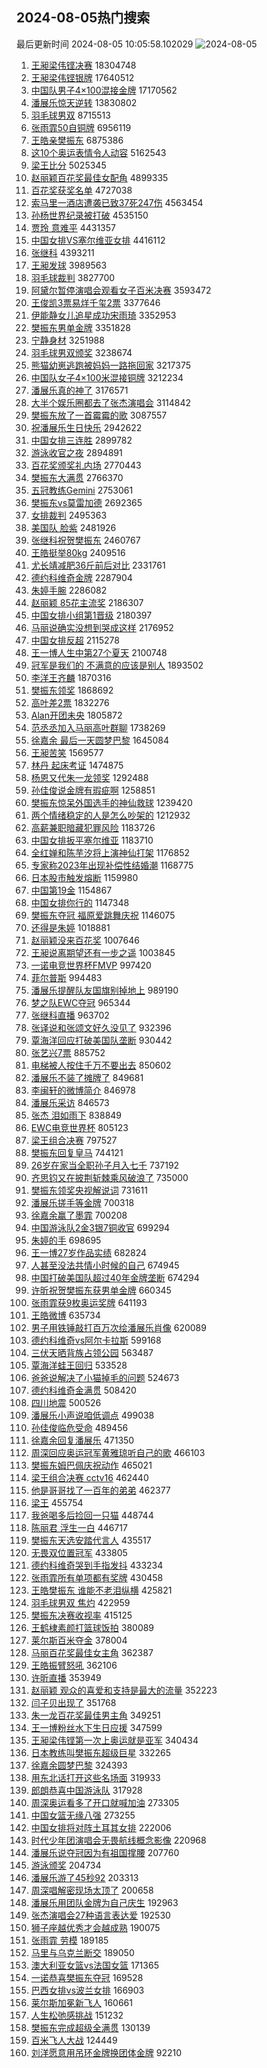 ## 2024-08-05热门搜索 
最后更新时间 2024-08-05 10:05:58.102029 
![2024-08-05](https://imgs-storage.s3.us-east-005.backblazeb2.com/20240805/2024-08-05.png?versionId=4_z8fbbed132d73df8689c40f13_f102bbe5cb692a36d_d20240805_m020557_c005_v0501008_t0037_u01722823557926) 
1. [王昶梁伟铿决赛](https://s.weibo.com/weibo?q=%E7%8E%8B%E6%98%B6%E6%A2%81%E4%BC%9F%E9%93%BF%E5%86%B3%E8%B5%9B&t=31&band_rank=1&Refer=top) 18304748
1. [王昶梁伟铿银牌](https://s.weibo.com/weibo?q=%23%E7%8E%8B%E6%98%B6%E6%A2%81%E4%BC%9F%E9%93%BF%E9%93%B6%E7%89%8C%23&t=31&band_rank=2&Refer=top) 17640512
1. [中国队男子4×100混接金牌](https://s.weibo.com/weibo?q=%23%E4%B8%AD%E5%9B%BD%E9%98%9F%E7%94%B7%E5%AD%904%C3%97100%E6%B7%B7%E6%8E%A5%E9%87%91%E7%89%8C%23&t=31&band_rank=4&Refer=top) 17170562
1. [潘展乐惊天逆转](https://s.weibo.com/weibo?q=%23%E6%BD%98%E5%B1%95%E4%B9%90%E6%83%8A%E5%A4%A9%E9%80%86%E8%BD%AC%23&t=31&band_rank=11&Refer=top) 13830802
1. [羽毛球男双](https://s.weibo.com/weibo?q=%E7%BE%BD%E6%AF%9B%E7%90%83%E7%94%B7%E5%8F%8C&t=31&band_rank=4&Refer=top) 8715513
1. [张雨霏50自铜牌](https://s.weibo.com/weibo?q=%23%E5%BC%A0%E9%9B%A8%E9%9C%8F50%E8%87%AA%E9%93%9C%E7%89%8C%23&t=31&band_rank=10&Refer=top) 6956119
1. [王皓亲樊振东](https://s.weibo.com/weibo?q=%23%E7%8E%8B%E7%9A%93%E4%BA%B2%E6%A8%8A%E6%8C%AF%E4%B8%9C%23&t=31&band_rank=5&Refer=top) 6875386
1. [这10个奥运表情令人动容](https://s.weibo.com/weibo?q=%23%E8%BF%9910%E4%B8%AA%E5%A5%A5%E8%BF%90%E8%A1%A8%E6%83%85%E4%BB%A4%E4%BA%BA%E5%8A%A8%E5%AE%B9%23&t=31&band_rank=3&Refer=top) 5162543
1. [梁王比分](https://s.weibo.com/weibo?q=%E6%A2%81%E7%8E%8B%E6%AF%94%E5%88%86&t=31&band_rank=6&Refer=top) 5025345
1. [赵丽颖百花奖最佳女配角](https://s.weibo.com/weibo?q=%23%E8%B5%B5%E4%B8%BD%E9%A2%96%E7%99%BE%E8%8A%B1%E5%A5%96%E6%9C%80%E4%BD%B3%E5%A5%B3%E9%85%8D%E8%A7%92%23&t=31&band_rank=7&Refer=top) 4899335
1. [百花奖获奖名单](https://s.weibo.com/weibo?q=%23%E7%99%BE%E8%8A%B1%E5%A5%96%E8%8E%B7%E5%A5%96%E5%90%8D%E5%8D%95%23&t=31&band_rank=8&Refer=top) 4727038
1. [索马里一酒店遭袭已致37死247伤](https://s.weibo.com/weibo?q=%23%E7%B4%A2%E9%A9%AC%E9%87%8C%E4%B8%80%E9%85%92%E5%BA%97%E9%81%AD%E8%A2%AD%E5%B7%B2%E8%87%B437%E6%AD%BB247%E4%BC%A4%23&t=31&band_rank=9&Refer=top) 4563454
1. [孙杨世界纪录被打破](https://s.weibo.com/weibo?q=%23%E5%AD%99%E6%9D%A8%E4%B8%96%E7%95%8C%E7%BA%AA%E5%BD%95%E8%A2%AB%E6%89%93%E7%A0%B4%23&t=31&band_rank=26&Refer=top) 4535150
1. [贾玲 意难平](https://s.weibo.com/weibo?q=%E8%B4%BE%E7%8E%B2%20%E6%84%8F%E9%9A%BE%E5%B9%B3&t=31&band_rank=10&Refer=top) 4431357
1. [中国女排VS塞尔维亚女排](https://s.weibo.com/weibo?q=%23%E4%B8%AD%E5%9B%BD%E5%A5%B3%E6%8E%92VS%E5%A1%9E%E5%B0%94%E7%BB%B4%E4%BA%9A%E5%A5%B3%E6%8E%92%23&t=31&band_rank=26&Refer=top) 4416112
1. [张继科](https://s.weibo.com/weibo?q=%E5%BC%A0%E7%BB%A7%E7%A7%91&t=31&band_rank=11&Refer=top) 4393211
1. [王昶发球](https://s.weibo.com/weibo?q=%23%E7%8E%8B%E6%98%B6%E5%8F%91%E7%90%83%23&t=31&band_rank=12&Refer=top) 3989563
1. [羽毛球裁判](https://s.weibo.com/weibo?q=%E7%BE%BD%E6%AF%9B%E7%90%83%E8%A3%81%E5%88%A4&t=31&band_rank=17&Refer=top) 3827700
1. [阿黛尔暂停演唱会观看女子百米决赛](https://s.weibo.com/weibo?q=%23%E9%98%BF%E9%BB%9B%E5%B0%94%E6%9A%82%E5%81%9C%E6%BC%94%E5%94%B1%E4%BC%9A%E8%A7%82%E7%9C%8B%E5%A5%B3%E5%AD%90%E7%99%BE%E7%B1%B3%E5%86%B3%E8%B5%9B%23&t=31&band_rank=13&Refer=top) 3593472
1. [王俊凯3票易烊千玺2票](https://s.weibo.com/weibo?q=%23%E7%8E%8B%E4%BF%8A%E5%87%AF3%E7%A5%A8%E6%98%93%E7%83%8A%E5%8D%83%E7%8E%BA2%E7%A5%A8%23&t=31&band_rank=14&Refer=top) 3377646
1. [伊能静女儿追星成功宋雨琦](https://s.weibo.com/weibo?q=%23%E4%BC%8A%E8%83%BD%E9%9D%99%E5%A5%B3%E5%84%BF%E8%BF%BD%E6%98%9F%E6%88%90%E5%8A%9F%E5%AE%8B%E9%9B%A8%E7%90%A6%23&t=31&band_rank=15&Refer=top) 3352953
1. [樊振东男单金牌](https://s.weibo.com/weibo?q=%23%E6%A8%8A%E6%8C%AF%E4%B8%9C%E7%94%B7%E5%8D%95%E9%87%91%E7%89%8C%23&t=31&band_rank=16&Refer=top) 3351828
1. [宁静身材](https://s.weibo.com/weibo?q=%E5%AE%81%E9%9D%99%E8%BA%AB%E6%9D%90&t=31&band_rank=28&Refer=top) 3251988
1. [羽毛球男双颁奖](https://s.weibo.com/weibo?q=%E7%BE%BD%E6%AF%9B%E7%90%83%E7%94%B7%E5%8F%8C%E9%A2%81%E5%A5%96&t=31&band_rank=32&Refer=top) 3238674
1. [熊猫幼崽逃跑被妈妈一路拖回家](https://s.weibo.com/weibo?q=%23%E7%86%8A%E7%8C%AB%E5%B9%BC%E5%B4%BD%E9%80%83%E8%B7%91%E8%A2%AB%E5%A6%88%E5%A6%88%E4%B8%80%E8%B7%AF%E6%8B%96%E5%9B%9E%E5%AE%B6%23&t=31&band_rank=35&Refer=top) 3217375
1. [中国队女子4×100米混接铜牌](https://s.weibo.com/weibo?q=%23%E4%B8%AD%E5%9B%BD%E9%98%9F%E5%A5%B3%E5%AD%904%C3%97100%E7%B1%B3%E6%B7%B7%E6%8E%A5%E9%93%9C%E7%89%8C%23&t=31&band_rank=9&Refer=top) 3212234
1. [潘展乐真的神了](https://s.weibo.com/weibo?q=%E6%BD%98%E5%B1%95%E4%B9%90%E7%9C%9F%E7%9A%84%E7%A5%9E%E4%BA%86&t=31&band_rank=10&Refer=top) 3176571
1. [大半个娱乐圈都去了张杰演唱会](https://s.weibo.com/weibo?q=%23%E5%A4%A7%E5%8D%8A%E4%B8%AA%E5%A8%B1%E4%B9%90%E5%9C%88%E9%83%BD%E5%8E%BB%E4%BA%86%E5%BC%A0%E6%9D%B0%E6%BC%94%E5%94%B1%E4%BC%9A%23&t=31&band_rank=19&Refer=top) 3114842
1. [樊振东放了一首霉霉的歌](https://s.weibo.com/weibo?q=%23%E6%A8%8A%E6%8C%AF%E4%B8%9C%E6%94%BE%E4%BA%86%E4%B8%80%E9%A6%96%E9%9C%89%E9%9C%89%E7%9A%84%E6%AD%8C%23&t=31&band_rank=18&Refer=top) 3087557
1. [祝潘展乐生日快乐](https://s.weibo.com/weibo?q=%23%E7%A5%9D%E6%BD%98%E5%B1%95%E4%B9%90%E7%94%9F%E6%97%A5%E5%BF%AB%E4%B9%90%23&t=31&band_rank=25&Refer=top) 2942622
1. [中国女排三连胜](https://s.weibo.com/weibo?q=%E4%B8%AD%E5%9B%BD%E5%A5%B3%E6%8E%92%E4%B8%89%E8%BF%9E%E8%83%9C&t=31&band_rank=24&Refer=top) 2899782
1. [游泳收官之夜](https://s.weibo.com/weibo?q=%E6%B8%B8%E6%B3%B3%E6%94%B6%E5%AE%98%E4%B9%8B%E5%A4%9C&t=31&band_rank=41&Refer=top) 2894891
1. [百花奖颁奖礼内场](https://s.weibo.com/weibo?q=%23%E7%99%BE%E8%8A%B1%E5%A5%96%E9%A2%81%E5%A5%96%E7%A4%BC%E5%86%85%E5%9C%BA%23&t=31&band_rank=20&Refer=top) 2770443
1. [樊振东大满贯](https://s.weibo.com/weibo?q=%23%E6%A8%8A%E6%8C%AF%E4%B8%9C%E5%A4%A7%E6%BB%A1%E8%B4%AF%23&t=31&band_rank=21&Refer=top) 2766370
1. [五冠教练Gemini](https://s.weibo.com/weibo?q=%23%E4%BA%94%E5%86%A0%E6%95%99%E7%BB%83Gemini%23&t=31&band_rank=49&Refer=top) 2753061
1. [樊振东vs莫雷加德](https://s.weibo.com/weibo?q=%23%E6%A8%8A%E6%8C%AF%E4%B8%9Cvs%E8%8E%AB%E9%9B%B7%E5%8A%A0%E5%BE%B7%23&t=31&band_rank=22&Refer=top) 2692365
1. [女排裁判](https://s.weibo.com/weibo?q=%E5%A5%B3%E6%8E%92%E8%A3%81%E5%88%A4&t=31&band_rank=11&Refer=top) 2495363
1. [美国队 脸紫](https://s.weibo.com/weibo?q=%E7%BE%8E%E5%9B%BD%E9%98%9F%20%E8%84%B8%E7%B4%AB&t=31&band_rank=22&Refer=top) 2481926
1. [张继科祝贺樊振东](https://s.weibo.com/weibo?q=%E5%BC%A0%E7%BB%A7%E7%A7%91%E7%A5%9D%E8%B4%BA%E6%A8%8A%E6%8C%AF%E4%B8%9C&t=31&band_rank=4&Refer=top) 2460767
1. [王皓挺举80kg](https://s.weibo.com/weibo?q=%E7%8E%8B%E7%9A%93%E6%8C%BA%E4%B8%BE80kg&t=31&band_rank=22&Refer=top) 2409516
1. [尤长靖减肥36斤前后对比](https://s.weibo.com/weibo?q=%23%E5%B0%A4%E9%95%BF%E9%9D%96%E5%87%8F%E8%82%A536%E6%96%A4%E5%89%8D%E5%90%8E%E5%AF%B9%E6%AF%94%23&t=31&band_rank=7&Refer=top) 2331761
1. [德约科维奇金牌](https://s.weibo.com/weibo?q=%E5%BE%B7%E7%BA%A6%E7%A7%91%E7%BB%B4%E5%A5%87%E9%87%91%E7%89%8C&t=31&band_rank=23&Refer=top) 2287904
1. [朱婷手腕](https://s.weibo.com/weibo?q=%E6%9C%B1%E5%A9%B7%E6%89%8B%E8%85%95&t=31&band_rank=21&Refer=top) 2286082
1. [赵丽颖 85花主流奖](https://s.weibo.com/weibo?q=%E8%B5%B5%E4%B8%BD%E9%A2%96%2085%E8%8A%B1%E4%B8%BB%E6%B5%81%E5%A5%96&t=31&band_rank=34&Refer=top) 2186307
1. [中国女排小组第1晋级](https://s.weibo.com/weibo?q=%23%E4%B8%AD%E5%9B%BD%E5%A5%B3%E6%8E%92%E5%B0%8F%E7%BB%84%E7%AC%AC1%E6%99%8B%E7%BA%A7%23&t=31&band_rank=21&Refer=top) 2180397
1. [马丽说确实没想到哭成这样](https://s.weibo.com/weibo?q=%23%E9%A9%AC%E4%B8%BD%E8%AF%B4%E7%A1%AE%E5%AE%9E%E6%B2%A1%E6%83%B3%E5%88%B0%E5%93%AD%E6%88%90%E8%BF%99%E6%A0%B7%23&t=31&band_rank=14&Refer=top) 2176952
1. [中国女排反超](https://s.weibo.com/weibo?q=%23%E4%B8%AD%E5%9B%BD%E5%A5%B3%E6%8E%92%E5%8F%8D%E8%B6%85%23&t=31&band_rank=40&Refer=top) 2115278
1. [王一博人生中第27个夏天](https://s.weibo.com/weibo?q=%23%E7%8E%8B%E4%B8%80%E5%8D%9A%E4%BA%BA%E7%94%9F%E4%B8%AD%E7%AC%AC27%E4%B8%AA%E5%A4%8F%E5%A4%A9%23&t=31&band_rank=15&Refer=top) 2100748
1. [冠军是我们的 不满意的应该是别人](https://s.weibo.com/weibo?q=%E5%86%A0%E5%86%9B%E6%98%AF%E6%88%91%E4%BB%AC%E7%9A%84%20%E4%B8%8D%E6%BB%A1%E6%84%8F%E7%9A%84%E5%BA%94%E8%AF%A5%E6%98%AF%E5%88%AB%E4%BA%BA&t=31&band_rank=42&Refer=top) 1893502
1. [李洋王齐麟](https://s.weibo.com/weibo?q=%E6%9D%8E%E6%B4%8B%E7%8E%8B%E9%BD%90%E9%BA%9F&t=31&band_rank=24&Refer=top) 1870316
1. [樊振东领奖](https://s.weibo.com/weibo?q=%E6%A8%8A%E6%8C%AF%E4%B8%9C%E9%A2%86%E5%A5%96&t=31&band_rank=25&Refer=top) 1868692
1. [高叶差2票](https://s.weibo.com/weibo?q=%23%E9%AB%98%E5%8F%B6%E5%B7%AE2%E7%A5%A8%23&t=31&band_rank=30&Refer=top) 1832276
1. [Alan开团未央](https://s.weibo.com/weibo?q=%23Alan%E5%BC%80%E5%9B%A2%E6%9C%AA%E5%A4%AE%23&t=31&band_rank=35&Refer=top) 1805872
1. [范丞丞加入马丽高叶群聊](https://s.weibo.com/weibo?q=%23%E8%8C%83%E4%B8%9E%E4%B8%9E%E5%8A%A0%E5%85%A5%E9%A9%AC%E4%B8%BD%E9%AB%98%E5%8F%B6%E7%BE%A4%E8%81%8A%23&t=31&band_rank=28&Refer=top) 1738269
1. [徐嘉余 最后一天圆梦巴黎](https://s.weibo.com/weibo?q=%E5%BE%90%E5%98%89%E4%BD%99%20%E6%9C%80%E5%90%8E%E4%B8%80%E5%A4%A9%E5%9C%86%E6%A2%A6%E5%B7%B4%E9%BB%8E&t=31&band_rank=15&Refer=top) 1645084
1. [王昶苦笑](https://s.weibo.com/weibo?q=%23%E7%8E%8B%E6%98%B6%E8%8B%A6%E7%AC%91%23&t=31&band_rank=45&Refer=top) 1569577
1. [林丹 起床考证](https://s.weibo.com/weibo?q=%E6%9E%97%E4%B8%B9%20%E8%B5%B7%E5%BA%8A%E8%80%83%E8%AF%81&t=31&band_rank=33&Refer=top) 1474875
1. [杨恩又代朱一龙领奖](https://s.weibo.com/weibo?q=%23%E6%9D%A8%E6%81%A9%E5%8F%88%E4%BB%A3%E6%9C%B1%E4%B8%80%E9%BE%99%E9%A2%86%E5%A5%96%23&t=31&band_rank=33&Refer=top) 1292488
1. [孙佳俊说金牌有瑕疵啊](https://s.weibo.com/weibo?q=%23%E5%AD%99%E4%BD%B3%E4%BF%8A%E8%AF%B4%E9%87%91%E7%89%8C%E6%9C%89%E7%91%95%E7%96%B5%E5%95%8A%23&t=31&band_rank=44&Refer=top) 1258851
1. [樊振东惊呆外国选手的神仙救球](https://s.weibo.com/weibo?q=%23%E6%A8%8A%E6%8C%AF%E4%B8%9C%E6%83%8A%E5%91%86%E5%A4%96%E5%9B%BD%E9%80%89%E6%89%8B%E7%9A%84%E7%A5%9E%E4%BB%99%E6%95%91%E7%90%83%23&t=31&band_rank=27&Refer=top) 1239420
1. [两个情绪稳定的人是怎么吵架的](https://s.weibo.com/weibo?q=%23%E4%B8%A4%E4%B8%AA%E6%83%85%E7%BB%AA%E7%A8%B3%E5%AE%9A%E7%9A%84%E4%BA%BA%E6%98%AF%E6%80%8E%E4%B9%88%E5%90%B5%E6%9E%B6%E7%9A%84%23&t=31&band_rank=8&Refer=top) 1212932
1. [高薪兼职暗藏犯罪风险](https://s.weibo.com/weibo?q=%23%E9%AB%98%E8%96%AA%E5%85%BC%E8%81%8C%E6%9A%97%E8%97%8F%E7%8A%AF%E7%BD%AA%E9%A3%8E%E9%99%A9%23&t=31&band_rank=10&Refer=top) 1183726
1. [中国女排扳平塞尔维亚](https://s.weibo.com/weibo?q=%E4%B8%AD%E5%9B%BD%E5%A5%B3%E6%8E%92%E6%89%B3%E5%B9%B3%E5%A1%9E%E5%B0%94%E7%BB%B4%E4%BA%9A&t=31&band_rank=44&Refer=top) 1183710
1. [全红婵和陈芋汐将上演神仙打架](https://s.weibo.com/weibo?q=%23%E5%85%A8%E7%BA%A2%E5%A9%B5%E5%92%8C%E9%99%88%E8%8A%8B%E6%B1%90%E5%B0%86%E4%B8%8A%E6%BC%94%E7%A5%9E%E4%BB%99%E6%89%93%E6%9E%B6%23&t=31&band_rank=11&Refer=top) 1176852
1. [专家称2023年出现补偿性结婚潮](https://s.weibo.com/weibo?q=%23%E4%B8%93%E5%AE%B6%E7%A7%B02023%E5%B9%B4%E5%87%BA%E7%8E%B0%E8%A1%A5%E5%81%BF%E6%80%A7%E7%BB%93%E5%A9%9A%E6%BD%AE%23&t=31&band_rank=13&Refer=top) 1168775
1. [日本股市触发熔断](https://s.weibo.com/weibo?q=%23%E6%97%A5%E6%9C%AC%E8%82%A1%E5%B8%82%E8%A7%A6%E5%8F%91%E7%86%94%E6%96%AD%23&t=31&band_rank=14&Refer=top) 1159980
1. [中国第19金](https://s.weibo.com/weibo?q=%23%E4%B8%AD%E5%9B%BD%E7%AC%AC19%E9%87%91%23&t=31&band_rank=15&Refer=top) 1154867
1. [中国女排你行的](https://s.weibo.com/weibo?q=%23%E4%B8%AD%E5%9B%BD%E5%A5%B3%E6%8E%92%E4%BD%A0%E8%A1%8C%E7%9A%84%23&t=31&band_rank=16&Refer=top) 1147348
1. [樊振东夺冠 福原爱跳舞庆祝](https://s.weibo.com/weibo?q=%E6%A8%8A%E6%8C%AF%E4%B8%9C%E5%A4%BA%E5%86%A0%20%E7%A6%8F%E5%8E%9F%E7%88%B1%E8%B7%B3%E8%88%9E%E5%BA%86%E7%A5%9D&t=31&band_rank=40&Refer=top) 1146075
1. [还得是朱婷](https://s.weibo.com/weibo?q=%E8%BF%98%E5%BE%97%E6%98%AF%E6%9C%B1%E5%A9%B7&t=31&band_rank=38&Refer=top) 1018881
1. [赵丽颖没来百花奖](https://s.weibo.com/weibo?q=%23%E8%B5%B5%E4%B8%BD%E9%A2%96%E6%B2%A1%E6%9D%A5%E7%99%BE%E8%8A%B1%E5%A5%96%23&t=31&band_rank=46&Refer=top) 1007646
1. [王昶说离期望还有一步之遥](https://s.weibo.com/weibo?q=%E7%8E%8B%E6%98%B6%E8%AF%B4%E7%A6%BB%E6%9C%9F%E6%9C%9B%E8%BF%98%E6%9C%89%E4%B8%80%E6%AD%A5%E4%B9%8B%E9%81%A5&t=31&band_rank=20&Refer=top) 1003845
1. [一诺电竞世界杯FMVP](https://s.weibo.com/weibo?q=%23%E4%B8%80%E8%AF%BA%E7%94%B5%E7%AB%9E%E4%B8%96%E7%95%8C%E6%9D%AFFMVP%23&t=31&band_rank=35&Refer=top) 997420
1. [菲尔普斯](https://s.weibo.com/weibo?q=%E8%8F%B2%E5%B0%94%E6%99%AE%E6%96%AF&t=31&band_rank=45&Refer=top) 994483
1. [潘展乐提醒队友国旗别掉地上](https://s.weibo.com/weibo?q=%23%E6%BD%98%E5%B1%95%E4%B9%90%E6%8F%90%E9%86%92%E9%98%9F%E5%8F%8B%E5%9B%BD%E6%97%97%E5%88%AB%E6%8E%89%E5%9C%B0%E4%B8%8A%23&t=31&band_rank=27&Refer=top) 989190
1. [梦之队EWC夺冠](https://s.weibo.com/weibo?q=%23%E6%A2%A6%E4%B9%8B%E9%98%9FEWC%E5%A4%BA%E5%86%A0%23&t=31&band_rank=50&Refer=top) 965344
1. [张继科直播](https://s.weibo.com/weibo?q=%E5%BC%A0%E7%BB%A7%E7%A7%91%E7%9B%B4%E6%92%AD&t=31&band_rank=41&Refer=top) 963702
1. [张译说和张颂文好久没见了](https://s.weibo.com/weibo?q=%23%E5%BC%A0%E8%AF%91%E8%AF%B4%E5%92%8C%E5%BC%A0%E9%A2%82%E6%96%87%E5%A5%BD%E4%B9%85%E6%B2%A1%E8%A7%81%E4%BA%86%23&t=31&band_rank=20&Refer=top) 932396
1. [覃海洋回应打破美国队垄断](https://s.weibo.com/weibo?q=%23%E8%A6%83%E6%B5%B7%E6%B4%8B%E5%9B%9E%E5%BA%94%E6%89%93%E7%A0%B4%E7%BE%8E%E5%9B%BD%E9%98%9F%E5%9E%84%E6%96%AD%23&t=31&band_rank=21&Refer=top) 930442
1. [张艺兴7票](https://s.weibo.com/weibo?q=%23%E5%BC%A0%E8%89%BA%E5%85%B47%E7%A5%A8%23&t=31&band_rank=48&Refer=top) 885752
1. [电梯被人按住千万不要出去](https://s.weibo.com/weibo?q=%E7%94%B5%E6%A2%AF%E8%A2%AB%E4%BA%BA%E6%8C%89%E4%BD%8F%E5%8D%83%E4%B8%87%E4%B8%8D%E8%A6%81%E5%87%BA%E5%8E%BB&t=31&band_rank=25&Refer=top) 850602
1. [潘展乐不装了摊牌了](https://s.weibo.com/weibo?q=%23%E6%BD%98%E5%B1%95%E4%B9%90%E4%B8%8D%E8%A3%85%E4%BA%86%E6%91%8A%E7%89%8C%E4%BA%86%23&t=31&band_rank=26&Refer=top) 849681
1. [李闽轩的微博简介](https://s.weibo.com/weibo?q=%23%E6%9D%8E%E9%97%BD%E8%BD%A9%E7%9A%84%E5%BE%AE%E5%8D%9A%E7%AE%80%E4%BB%8B%23&t=31&band_rank=25&Refer=top) 846978
1. [潘展乐采访](https://s.weibo.com/weibo?q=%E6%BD%98%E5%B1%95%E4%B9%90%E9%87%87%E8%AE%BF&t=31&band_rank=23&Refer=top) 846573
1. [张杰 泪如雨下](https://s.weibo.com/weibo?q=%E5%BC%A0%E6%9D%B0%20%E6%B3%AA%E5%A6%82%E9%9B%A8%E4%B8%8B&t=31&band_rank=29&Refer=top) 838849
1. [EWC电竞世界杯](https://s.weibo.com/weibo?q=EWC%E7%94%B5%E7%AB%9E%E4%B8%96%E7%95%8C%E6%9D%AF&t=31&band_rank=50&Refer=top) 805123
1. [梁王组合决赛](https://s.weibo.com/weibo?q=%23%E6%A2%81%E7%8E%8B%E7%BB%84%E5%90%88%E5%86%B3%E8%B5%9B%23&t=31&band_rank=31&Refer=top) 797527
1. [樊振东回复皇马](https://s.weibo.com/weibo?q=%23%E6%A8%8A%E6%8C%AF%E4%B8%9C%E5%9B%9E%E5%A4%8D%E7%9A%87%E9%A9%AC%23&t=31&band_rank=39&Refer=top) 744121
1. [26岁在家当全职孙子月入七千](https://s.weibo.com/weibo?q=26%E5%B2%81%E5%9C%A8%E5%AE%B6%E5%BD%93%E5%85%A8%E8%81%8C%E5%AD%99%E5%AD%90%E6%9C%88%E5%85%A5%E4%B8%83%E5%8D%83&t=31&band_rank=29&Refer=top) 737192
1. [齐思钧又在披荆斩棘乘风破浪了](https://s.weibo.com/weibo?q=%E9%BD%90%E6%80%9D%E9%92%A7%E5%8F%88%E5%9C%A8%E6%8A%AB%E8%8D%86%E6%96%A9%E6%A3%98%E4%B9%98%E9%A3%8E%E7%A0%B4%E6%B5%AA%E4%BA%86&t=31&band_rank=49&Refer=top) 735000
1. [樊振东领奖央视解说词](https://s.weibo.com/weibo?q=%23%E6%A8%8A%E6%8C%AF%E4%B8%9C%E9%A2%86%E5%A5%96%E5%A4%AE%E8%A7%86%E8%A7%A3%E8%AF%B4%E8%AF%8D%23&t=31&band_rank=36&Refer=top) 731611
1. [潘展乐搓手等金牌](https://s.weibo.com/weibo?q=%23%E6%BD%98%E5%B1%95%E4%B9%90%E6%90%93%E6%89%8B%E7%AD%89%E9%87%91%E7%89%8C%23&t=31&band_rank=27&Refer=top) 700318
1. [徐嘉余赢了墨霏](https://s.weibo.com/weibo?q=%23%E5%BE%90%E5%98%89%E4%BD%99%E8%B5%A2%E4%BA%86%E5%A2%A8%E9%9C%8F%23&t=31&band_rank=44&Refer=top) 700208
1. [中国游泳队2金3银7铜收官](https://s.weibo.com/weibo?q=%23%E4%B8%AD%E5%9B%BD%E6%B8%B8%E6%B3%B3%E9%98%9F2%E9%87%913%E9%93%B67%E9%93%9C%E6%94%B6%E5%AE%98%23&t=31&band_rank=36&Refer=top) 699294
1. [朱婷的手](https://s.weibo.com/weibo?q=%E6%9C%B1%E5%A9%B7%E7%9A%84%E6%89%8B&t=31&band_rank=44&Refer=top) 698695
1. [王一博27岁作品实绩](https://s.weibo.com/weibo?q=%23%E7%8E%8B%E4%B8%80%E5%8D%9A27%E5%B2%81%E4%BD%9C%E5%93%81%E5%AE%9E%E7%BB%A9%23&t=31&band_rank=33&Refer=top) 682824
1. [人甚至没法共情小时候的自己](https://s.weibo.com/weibo?q=%E4%BA%BA%E7%94%9A%E8%87%B3%E6%B2%A1%E6%B3%95%E5%85%B1%E6%83%85%E5%B0%8F%E6%97%B6%E5%80%99%E7%9A%84%E8%87%AA%E5%B7%B1&t=31&band_rank=35&Refer=top) 674945
1. [中国打破美国队超过40年金牌垄断](https://s.weibo.com/weibo?q=%23%E4%B8%AD%E5%9B%BD%E6%89%93%E7%A0%B4%E7%BE%8E%E5%9B%BD%E9%98%9F%E8%B6%85%E8%BF%8740%E5%B9%B4%E9%87%91%E7%89%8C%E5%9E%84%E6%96%AD%23&t=31&band_rank=38&Refer=top) 674294
1. [许昕祝贺樊振东获男单金牌](https://s.weibo.com/weibo?q=%E8%AE%B8%E6%98%95%E7%A5%9D%E8%B4%BA%E6%A8%8A%E6%8C%AF%E4%B8%9C%E8%8E%B7%E7%94%B7%E5%8D%95%E9%87%91%E7%89%8C&t=31&band_rank=40&Refer=top) 660345
1. [张雨霏获9枚奥运奖牌](https://s.weibo.com/weibo?q=%23%E5%BC%A0%E9%9B%A8%E9%9C%8F%E8%8E%B79%E6%9E%9A%E5%A5%A5%E8%BF%90%E5%A5%96%E7%89%8C%23&t=31&band_rank=42&Refer=top) 641193
1. [王皓微博](https://s.weibo.com/weibo?q=%E7%8E%8B%E7%9A%93%E5%BE%AE%E5%8D%9A&t=31&band_rank=34&Refer=top) 635734
1. [男子用铁锤敲打百万次绘潘展乐肖像](https://s.weibo.com/weibo?q=%23%E7%94%B7%E5%AD%90%E7%94%A8%E9%93%81%E9%94%A4%E6%95%B2%E6%89%93%E7%99%BE%E4%B8%87%E6%AC%A1%E7%BB%98%E6%BD%98%E5%B1%95%E4%B9%90%E8%82%96%E5%83%8F%23&t=31&band_rank=28&Refer=top) 620089
1. [德约科维奇vs阿尔卡拉斯](https://s.weibo.com/weibo?q=%23%E5%BE%B7%E7%BA%A6%E7%A7%91%E7%BB%B4%E5%A5%87vs%E9%98%BF%E5%B0%94%E5%8D%A1%E6%8B%89%E6%96%AF%23&t=31&band_rank=36&Refer=top) 599168
1. [三伏天晒背族占领公园](https://s.weibo.com/weibo?q=%23%E4%B8%89%E4%BC%8F%E5%A4%A9%E6%99%92%E8%83%8C%E6%97%8F%E5%8D%A0%E9%A2%86%E5%85%AC%E5%9B%AD%23&t=31&band_rank=10&Refer=top) 563487
1. [覃海洋蛙王回归](https://s.weibo.com/weibo?q=%E8%A6%83%E6%B5%B7%E6%B4%8B%E8%9B%99%E7%8E%8B%E5%9B%9E%E5%BD%92&t=31&band_rank=31&Refer=top) 533528
1. [爸爸说解决了小猫掉毛的问题](https://s.weibo.com/weibo?q=%E7%88%B8%E7%88%B8%E8%AF%B4%E8%A7%A3%E5%86%B3%E4%BA%86%E5%B0%8F%E7%8C%AB%E6%8E%89%E6%AF%9B%E7%9A%84%E9%97%AE%E9%A2%98&t=31&band_rank=35&Refer=top) 524673
1. [德约科维奇金满贯](https://s.weibo.com/weibo?q=%23%E5%BE%B7%E7%BA%A6%E7%A7%91%E7%BB%B4%E5%A5%87%E9%87%91%E6%BB%A1%E8%B4%AF%23&t=31&band_rank=37&Refer=top) 508420
1. [四川地震](https://s.weibo.com/weibo?q=%E5%9B%9B%E5%B7%9D%E5%9C%B0%E9%9C%87&t=31&band_rank=34&Refer=top) 500526
1. [潘展乐小声说咱低调点](https://s.weibo.com/weibo?q=%23%E6%BD%98%E5%B1%95%E4%B9%90%E5%B0%8F%E5%A3%B0%E8%AF%B4%E5%92%B1%E4%BD%8E%E8%B0%83%E7%82%B9%23&t=31&band_rank=24&Refer=top) 499038
1. [孙佳俊临危受命](https://s.weibo.com/weibo?q=%E5%AD%99%E4%BD%B3%E4%BF%8A%E4%B8%B4%E5%8D%B1%E5%8F%97%E5%91%BD&t=31&band_rank=41&Refer=top) 489456
1. [徐嘉余回复潘展乐](https://s.weibo.com/weibo?q=%23%E5%BE%90%E5%98%89%E4%BD%99%E5%9B%9E%E5%A4%8D%E6%BD%98%E5%B1%95%E4%B9%90%23&t=31&band_rank=32&Refer=top) 471350
1. [周深回应奥运冠军黄雅琼听自己的歌](https://s.weibo.com/weibo?q=%E5%91%A8%E6%B7%B1%E5%9B%9E%E5%BA%94%E5%A5%A5%E8%BF%90%E5%86%A0%E5%86%9B%E9%BB%84%E9%9B%85%E7%90%BC%E5%90%AC%E8%87%AA%E5%B7%B1%E7%9A%84%E6%AD%8C&t=31&band_rank=34&Refer=top) 466103
1. [樊振东姆巴佩庆祝动作](https://s.weibo.com/weibo?q=%23%E6%A8%8A%E6%8C%AF%E4%B8%9C%E5%A7%86%E5%B7%B4%E4%BD%A9%E5%BA%86%E7%A5%9D%E5%8A%A8%E4%BD%9C%23&t=31&band_rank=38&Refer=top) 465021
1. [梁王组合决赛 cctv16](https://s.weibo.com/weibo?q=%E6%A2%81%E7%8E%8B%E7%BB%84%E5%90%88%E5%86%B3%E8%B5%9B%20cctv16&t=31&band_rank=39&Refer=top) 462440
1. [他是哥哥找了一百年的弟弟](https://s.weibo.com/weibo?q=%E4%BB%96%E6%98%AF%E5%93%A5%E5%93%A5%E6%89%BE%E4%BA%86%E4%B8%80%E7%99%BE%E5%B9%B4%E7%9A%84%E5%BC%9F%E5%BC%9F&t=31&band_rank=35&Refer=top) 462377
1. [梁王](https://s.weibo.com/weibo?q=%E6%A2%81%E7%8E%8B&t=31&band_rank=40&Refer=top) 455754
1. [我爸喝多后捡回一只猫](https://s.weibo.com/weibo?q=%23%E6%88%91%E7%88%B8%E5%96%9D%E5%A4%9A%E5%90%8E%E6%8D%A1%E5%9B%9E%E4%B8%80%E5%8F%AA%E7%8C%AB%23&t=31&band_rank=47&Refer=top) 448744
1. [陈丽君 浮生一白](https://s.weibo.com/weibo?q=%E9%99%88%E4%B8%BD%E5%90%9B%20%E6%B5%AE%E7%94%9F%E4%B8%80%E7%99%BD&t=31&band_rank=45&Refer=top) 446717
1. [樊振东天选安踏代言人](https://s.weibo.com/weibo?q=%23%E6%A8%8A%E6%8C%AF%E4%B8%9C%E5%A4%A9%E9%80%89%E5%AE%89%E8%B8%8F%E4%BB%A3%E8%A8%80%E4%BA%BA%23&t=31&band_rank=41&Refer=top) 435517
1. [无畏双位置冠军](https://s.weibo.com/weibo?q=%23%E6%97%A0%E7%95%8F%E5%8F%8C%E4%BD%8D%E7%BD%AE%E5%86%A0%E5%86%9B%23&t=31&band_rank=50&Refer=top) 433805
1. [德约科维奇哭到手指发抖](https://s.weibo.com/weibo?q=%23%E5%BE%B7%E7%BA%A6%E7%A7%91%E7%BB%B4%E5%A5%87%E5%93%AD%E5%88%B0%E6%89%8B%E6%8C%87%E5%8F%91%E6%8A%96%23&t=31&band_rank=45&Refer=top) 433234
1. [张雨霏所有单项都有奖牌](https://s.weibo.com/weibo?q=%23%E5%BC%A0%E9%9B%A8%E9%9C%8F%E6%89%80%E6%9C%89%E5%8D%95%E9%A1%B9%E9%83%BD%E6%9C%89%E5%A5%96%E7%89%8C%23&t=31&band_rank=41&Refer=top) 430458
1. [王皓樊振东 谁能不老泪纵横](https://s.weibo.com/weibo?q=%E7%8E%8B%E7%9A%93%E6%A8%8A%E6%8C%AF%E4%B8%9C%20%E8%B0%81%E8%83%BD%E4%B8%8D%E8%80%81%E6%B3%AA%E7%BA%B5%E6%A8%AA&t=31&band_rank=42&Refer=top) 425821
1. [羽毛球男双 焦灼](https://s.weibo.com/weibo?q=%E7%BE%BD%E6%AF%9B%E7%90%83%E7%94%B7%E5%8F%8C%20%E7%84%A6%E7%81%BC&t=31&band_rank=43&Refer=top) 422959
1. [樊振东决赛收视率](https://s.weibo.com/weibo?q=%23%E6%A8%8A%E6%8C%AF%E4%B8%9C%E5%86%B3%E8%B5%9B%E6%94%B6%E8%A7%86%E7%8E%87%23&t=31&band_rank=43&Refer=top) 415125
1. [王鹤棣素颜打篮球饭拍](https://s.weibo.com/weibo?q=%23%E7%8E%8B%E9%B9%A4%E6%A3%A3%E7%B4%A0%E9%A2%9C%E6%89%93%E7%AF%AE%E7%90%83%E9%A5%AD%E6%8B%8D%23&t=31&band_rank=50&Refer=top) 380089
1. [莱尔斯百米夺金](https://s.weibo.com/weibo?q=%23%E8%8E%B1%E5%B0%94%E6%96%AF%E7%99%BE%E7%B1%B3%E5%A4%BA%E9%87%91%23&t=31&band_rank=36&Refer=top) 378004
1. [马丽百花奖最佳女主角](https://s.weibo.com/weibo?q=%23%E9%A9%AC%E4%B8%BD%E7%99%BE%E8%8A%B1%E5%A5%96%E6%9C%80%E4%BD%B3%E5%A5%B3%E4%B8%BB%E8%A7%92%23&t=31&band_rank=47&Refer=top) 362387
1. [王皓振臂怒吼](https://s.weibo.com/weibo?q=%23%E7%8E%8B%E7%9A%93%E6%8C%AF%E8%87%82%E6%80%92%E5%90%BC%23&t=31&band_rank=44&Refer=top) 362106
1. [许昕直播](https://s.weibo.com/weibo?q=%E8%AE%B8%E6%98%95%E7%9B%B4%E6%92%AD&t=31&band_rank=42&Refer=top) 353949
1. [赵丽颖 观众的喜爱和支持是最大的流量](https://s.weibo.com/weibo?q=%E8%B5%B5%E4%B8%BD%E9%A2%96%20%E8%A7%82%E4%BC%97%E7%9A%84%E5%96%9C%E7%88%B1%E5%92%8C%E6%94%AF%E6%8C%81%E6%98%AF%E6%9C%80%E5%A4%A7%E7%9A%84%E6%B5%81%E9%87%8F&t=31&band_rank=40&Refer=top) 352223
1. [闫子贝出现了](https://s.weibo.com/weibo?q=%E9%97%AB%E5%AD%90%E8%B4%9D%E5%87%BA%E7%8E%B0%E4%BA%86&t=31&band_rank=37&Refer=top) 351768
1. [朱一龙百花奖最佳男主角](https://s.weibo.com/weibo?q=%23%E6%9C%B1%E4%B8%80%E9%BE%99%E7%99%BE%E8%8A%B1%E5%A5%96%E6%9C%80%E4%BD%B3%E7%94%B7%E4%B8%BB%E8%A7%92%23&t=31&band_rank=49&Refer=top) 349251
1. [王一博粉丝水下生日应援](https://s.weibo.com/weibo?q=%23%E7%8E%8B%E4%B8%80%E5%8D%9A%E7%B2%89%E4%B8%9D%E6%B0%B4%E4%B8%8B%E7%94%9F%E6%97%A5%E5%BA%94%E6%8F%B4%23&t=31&band_rank=50&Refer=top) 347599
1. [王昶梁伟铿第一次上奥运就是亚军](https://s.weibo.com/weibo?q=%23%E7%8E%8B%E6%98%B6%E6%A2%81%E4%BC%9F%E9%93%BF%E7%AC%AC%E4%B8%80%E6%AC%A1%E4%B8%8A%E5%A5%A5%E8%BF%90%E5%B0%B1%E6%98%AF%E4%BA%9A%E5%86%9B%23&t=31&band_rank=46&Refer=top) 340434
1. [日本教练叫樊振东超级巨星](https://s.weibo.com/weibo?q=%23%E6%97%A5%E6%9C%AC%E6%95%99%E7%BB%83%E5%8F%AB%E6%A8%8A%E6%8C%AF%E4%B8%9C%E8%B6%85%E7%BA%A7%E5%B7%A8%E6%98%9F%23&t=31&band_rank=43&Refer=top) 332265
1. [徐嘉余圆梦巴黎](https://s.weibo.com/weibo?q=%E5%BE%90%E5%98%89%E4%BD%99%E5%9C%86%E6%A2%A6%E5%B7%B4%E9%BB%8E&t=31&band_rank=44&Refer=top) 324393
1. [用东北话打开这些名场面](https://s.weibo.com/weibo?q=%23%E7%94%A8%E4%B8%9C%E5%8C%97%E8%AF%9D%E6%89%93%E5%BC%80%E8%BF%99%E4%BA%9B%E5%90%8D%E5%9C%BA%E9%9D%A2%23&t=31&band_rank=45&Refer=top) 319933
1. [郎朗恭喜中国游泳队](https://s.weibo.com/weibo?q=%23%E9%83%8E%E6%9C%97%E6%81%AD%E5%96%9C%E4%B8%AD%E5%9B%BD%E6%B8%B8%E6%B3%B3%E9%98%9F%23&t=31&band_rank=50&Refer=top) 317928
1. [周深奥运看多了开口就喊加油](https://s.weibo.com/weibo?q=%23%E5%91%A8%E6%B7%B1%E5%A5%A5%E8%BF%90%E7%9C%8B%E5%A4%9A%E4%BA%86%E5%BC%80%E5%8F%A3%E5%B0%B1%E5%96%8A%E5%8A%A0%E6%B2%B9%23&t=31&band_rank=49&Refer=top) 273305
1. [中国女篮无缘八强](https://s.weibo.com/weibo?q=%23%E4%B8%AD%E5%9B%BD%E5%A5%B3%E7%AF%AE%E6%97%A0%E7%BC%98%E5%85%AB%E5%BC%BA%23&t=31&band_rank=17&Refer=top) 273255
1. [中国女排将对阵土耳其女排](https://s.weibo.com/weibo?q=%23%E4%B8%AD%E5%9B%BD%E5%A5%B3%E6%8E%92%E5%B0%86%E5%AF%B9%E9%98%B5%E5%9C%9F%E8%80%B3%E5%85%B6%E5%A5%B3%E6%8E%92%23&t=31&band_rank=43&Refer=top) 222006
1. [时代少年团演唱会无畏航线概念影像](https://s.weibo.com/weibo?q=%23%E6%97%B6%E4%BB%A3%E5%B0%91%E5%B9%B4%E5%9B%A2%E6%BC%94%E5%94%B1%E4%BC%9A%E6%97%A0%E7%95%8F%E8%88%AA%E7%BA%BF%E6%A6%82%E5%BF%B5%E5%BD%B1%E5%83%8F%23&t=31&band_rank=48&Refer=top) 220968
1. [潘展乐说夺冠因为有祖国撑腰](https://s.weibo.com/weibo?q=%23%E6%BD%98%E5%B1%95%E4%B9%90%E8%AF%B4%E5%A4%BA%E5%86%A0%E5%9B%A0%E4%B8%BA%E6%9C%89%E7%A5%96%E5%9B%BD%E6%92%91%E8%85%B0%23&t=31&band_rank=44&Refer=top) 207760
1. [游泳颁奖](https://s.weibo.com/weibo?q=%E6%B8%B8%E6%B3%B3%E9%A2%81%E5%A5%96&t=31&band_rank=43&Refer=top) 204734
1. [潘展乐游了45秒92](https://s.weibo.com/weibo?q=%23%E6%BD%98%E5%B1%95%E4%B9%90%E6%B8%B8%E4%BA%8645%E7%A7%9292%23&t=31&band_rank=45&Refer=top) 203313
1. [周深唱解密现场太顶了](https://s.weibo.com/weibo?q=%23%E5%91%A8%E6%B7%B1%E5%94%B1%E8%A7%A3%E5%AF%86%E7%8E%B0%E5%9C%BA%E5%A4%AA%E9%A1%B6%E4%BA%86%23&t=31&band_rank=49&Refer=top) 200658
1. [潘展乐用团队金牌为自己庆生](https://s.weibo.com/weibo?q=%23%E6%BD%98%E5%B1%95%E4%B9%90%E7%94%A8%E5%9B%A2%E9%98%9F%E9%87%91%E7%89%8C%E4%B8%BA%E8%87%AA%E5%B7%B1%E5%BA%86%E7%94%9F%23&t=31&band_rank=46&Refer=top) 192963
1. [张杰演唱会27种语言表达爱](https://s.weibo.com/weibo?q=%23%E5%BC%A0%E6%9D%B0%E6%BC%94%E5%94%B1%E4%BC%9A27%E7%A7%8D%E8%AF%AD%E8%A8%80%E8%A1%A8%E8%BE%BE%E7%88%B1%23&t=31&band_rank=47&Refer=top) 192530
1. [狮子座越优秀才会越成熟](https://s.weibo.com/weibo?q=%23%E7%8B%AE%E5%AD%90%E5%BA%A7%E8%B6%8A%E4%BC%98%E7%A7%80%E6%89%8D%E4%BC%9A%E8%B6%8A%E6%88%90%E7%86%9F%23&t=31&band_rank=49&Refer=top) 190075
1. [张雨霏 劳模](https://s.weibo.com/weibo?q=%E5%BC%A0%E9%9B%A8%E9%9C%8F%20%E5%8A%B3%E6%A8%A1&t=31&band_rank=46&Refer=top) 189185
1. [马里与乌克兰断交](https://s.weibo.com/weibo?q=%23%E9%A9%AC%E9%87%8C%E4%B8%8E%E4%B9%8C%E5%85%8B%E5%85%B0%E6%96%AD%E4%BA%A4%23&t=31&band_rank=49&Refer=top) 189050
1. [澳大利亚女篮vs法国女篮](https://s.weibo.com/weibo?q=%23%E6%BE%B3%E5%A4%A7%E5%88%A9%E4%BA%9A%E5%A5%B3%E7%AF%AEvs%E6%B3%95%E5%9B%BD%E5%A5%B3%E7%AF%AE%23&t=31&band_rank=31&Refer=top) 171365
1. [一诺恭喜樊振东夺冠](https://s.weibo.com/weibo?q=%23%E4%B8%80%E8%AF%BA%E6%81%AD%E5%96%9C%E6%A8%8A%E6%8C%AF%E4%B8%9C%E5%A4%BA%E5%86%A0%23&t=31&band_rank=39&Refer=top) 169528
1. [巴西女排vs波兰女排](https://s.weibo.com/weibo?q=%23%E5%B7%B4%E8%A5%BF%E5%A5%B3%E6%8E%92vs%E6%B3%A2%E5%85%B0%E5%A5%B3%E6%8E%92%23&t=31&band_rank=44&Refer=top) 166903
1. [莱尔斯加冕新飞人](https://s.weibo.com/weibo?q=%23%E8%8E%B1%E5%B0%94%E6%96%AF%E5%8A%A0%E5%86%95%E6%96%B0%E9%A3%9E%E4%BA%BA%23&t=31&band_rank=31&Refer=top) 160661
1. [人生松弛感挑战](https://s.weibo.com/weibo?q=%E4%BA%BA%E7%94%9F%E6%9D%BE%E5%BC%9B%E6%84%9F%E6%8C%91%E6%88%98&t=31&band_rank=49&Refer=top) 151232
1. [樊振东完成超级全满贯](https://s.weibo.com/weibo?q=%23%E6%A8%8A%E6%8C%AF%E4%B8%9C%E5%AE%8C%E6%88%90%E8%B6%85%E7%BA%A7%E5%85%A8%E6%BB%A1%E8%B4%AF%23&t=31&band_rank=45&Refer=top) 130139
1. [百米飞人大战](https://s.weibo.com/weibo?q=%E7%99%BE%E7%B1%B3%E9%A3%9E%E4%BA%BA%E5%A4%A7%E6%88%98&t=31&band_rank=38&Refer=top) 124449
1. [刘洋愿意用吊环金牌换团体金牌](https://s.weibo.com/weibo?q=%23%E5%88%98%E6%B4%8B%E6%84%BF%E6%84%8F%E7%94%A8%E5%90%8A%E7%8E%AF%E9%87%91%E7%89%8C%E6%8D%A2%E5%9B%A2%E4%BD%93%E9%87%91%E7%89%8C%23&t=31&band_rank=45&Refer=top) 92210
